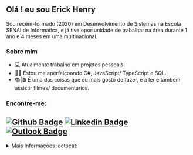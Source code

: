 ## Olá ! eu sou Erick Henry

Sou recém-formado (2020) em Desenvolvimento de Sistemas na Escola SENAI de Informática, e já tive oportunidade de trabalhar na área durante 1 ano e 4 meses em uma multinacional.

### Sobre mim
- 💻 Atualmente trabalho em projetos pessoais.
- 👨‍💻 Estou me aperfeiçoando C#, JavaScript/ TypeScript e SQL.
- 📚|🎬 É uma das coisas que eu mais gosto de fazer, e a ler e tambem assistir filmes/ documentarios.

### Encontre-me:   

[![Github Badge](https://img.shields.io/badge/GitHub--000?style=social&logo=Github&logoColor=black&link=https://github.com/ErickHenry2023)](https://github.com/ErickHenry2023)
[![Linkedin Badge](https://img.shields.io/badge/LinkedIn--000?style=social&logo=Linkedin&logoColor=0077B5&link=https://www.linkedin.com/in/erick-henry-2023/)](https://www.linkedin.com/in/erick-henry-2023/)
[![Outlook Badge](https://img.shields.io/badge/email--000?style=social&logo=microsoft-outlook&logoColor=0078d4&link=mailto:erick_henrry_blv@hotmail.com)](mailto:erick_henrry_blv@hotmail.com)
---

<details align="left">
  <summary>Mais Informações :octocat:</summary>
  <br>
<p align="center">
 
<!-- [![Top Langs](https://github-readme-stats.vercel.app/api/top-langs/?username=ErickHenry2023)](https://github.com/ErickHenry2023/github-readme-stats) -->

[![Top Langs](https://github-readme-stats.vercel.app/api/top-langs/?username=ErickHenry2023&layout=compact)](https://github.com/anuraghazra/github-readme-stats)
![Anurag's github stats](https://github-readme-stats.vercel.app/api?username=ErickHenry2023&show_icons=true&theme=default)

<!--
[![willianrod's wakatime stats](https://github-readme-stats.vercel.app/api/wakatime?username=willianrod)](https://github.com/anuraghazra/github-readme-stats)

https://youtu.be/uuFB-bkud14
-->
 
</p>
</details>

